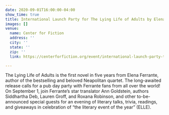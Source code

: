 ```yaml
---
date: 2020-09-01T16:00:00-04:00
show_time: true
title: International Launch Party for The Lying Life of Adults by Elena Ferrante
images: []
venue:
  name: Center for Fiction
  address: ''
  city: ''
  state: ''
  zip: ''
  link: https://centerforfiction.org/event/international-launch-party-the-lying-life-of-adults-by-elena-ferrante/

---
```

The Lying Life of Adults is the first novel in five years from Elena Ferrante, author of the bestselling and beloved Neapolitan quartet. The long-awaited release calls for a pub day party with Ferrante fans from all over the world! On September 1, join Ferrante’s star translator Ann Goldstein, authors Siddhartha Deb, Lauren Groff, and Roxana Robinson, and other to-be-announced special guests for an evening of literary talks, trivia, readings, and giveaways in celebration of “the literary event of the year” (ELLE).